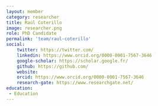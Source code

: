 ```yaml
---
layout: member
category: researcher
title: Raúl Coterillo
image: researcher.png
role: PhD Candidate
permalink: 'team/raul-coterillo'
social:
    twitter: https://twitter.com/
    linkedin: https://www.orcid.org/0000-0001-7567-3646
    google-scholar: https://scholar.google.fr/
    github: https://github.com/
    website:
    orcid: https://www.orcid.org/0000-0001-7567-3646
    research-gate: https://www.researchgate.net/
education:
 - Education
---
```


<!--Lorem ipsum dolor sit amet, consectetur adipiscing elit, sed do eiusmod tempor incididunt ut labore et dolore magna aliqua. Ut enim ad minim veniam, quis nostrud exercitation ullamco laboris nisi ut aliquip ex ea commodo consequat. Duis aute irure dolor in reprehenderit in voluptate velit esse cillum dolore eu fugiat nulla pariatur. Excepteur sint occaecat cupidatat non proident, sunt in culpa qui officia deserunt mollit anim id est laborum.-->
